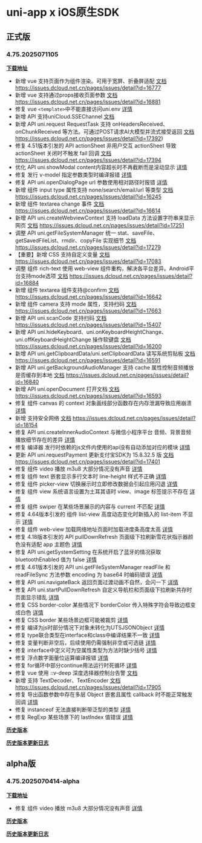 # uni-app x iOS原生SDK

## 正式版

### 4.75.2025071105

**[下载地址](https://web-ext-storage.dcloud.net.cn/uni-app-x/sdk/iOS/UniAppX-iOS%404.75.zip)**

* 新增 vue 支持页面作为组件渲染。可用于宽屏、折叠屏适配 [文档](https://doc.dcloud.net.cn/uni-app-x/page.html#page-as-component) <https://issues.dcloud.net.cn/pages/issues/detail?id=16777>
* 新增 vue 支持通过props接收页面参数 [文档](https://doc.dcloud.net.cn/uni-app-x/page.html#page-with-props) <https://issues.dcloud.net.cn/pages/issues/detail?id=16881>
* 修复 vue `<template>`中不能直接访问uni.env [详情](https://issues.dcloud.net.cn/pages/issues/detail?id=17184)
* 新增 API 支持uniCloud.SSEChannel [文档](https://doc.dcloud.net.cn/uni-app-x/api/unicloud/sse-channel.html)
* 新增 API uni.request RequestTask 支持 onHeadersReceived、onChunkReceived 等方法。可通过POST请求AI大模型并流式接受返回 [文档](https://doc.dcloud.net.cn/uni-app-x/api/request.html#onchunkreceived) <https://issues.dcloud.net.cn/pages/issues/detail?id=17392>)
* 修复 4.51版本引发的 API actionSheet 非用户交互 actionSheet 导致 actionSheet 关闭时不触发 fail 回调 [文档](https://doc.dcloud.net.cn/uni-app-x/api/action-sheet.html) <https://issues.dcloud.net.cn/pages/issues/detail?id=17394>
* 优化 API uni.showModal content内容超长时不再截断而是滚动显示 [详情](https://issues.dcloud.net.cn/pages/issues/detail?id=17661)
* 修复 发行 v-model 指定参数类型时编译报错 [详情](https://issues.dcloud.net.cn/pages/issues/detail?id=16688)
* 修复 API uni.openDialogPage url 参数使用相对路径时报错 [详情](https://issues.dcloud.net.cn/pages/issues/detail?id=18736)
* 新增 组件 input type 属性支持 none/search/email/url 等类型 [文档](https://doc.dcloud.net.cn/uni-app-x/component/input.html) <https://issues.dcloud.net.cn/pages/issues/detail?id=16245>
* 新增 组件 textarea change 事件 [文档](https://doc.dcloud.net.cn/uni-app-x/component/textarea.html) <https://issues.dcloud.net.cn/pages/issues/detail?id=16614>
* 新增 API uni.createWebviewContext 支持 loadData 方法设置字符串来显示网页 [文档](https://doc.dcloud.net.cn/uni-app-x/api/create-webview-context.html) <https://issues.dcloud.net.cn/pages/issues/detail?id=17251>
* 调整 API uni.getFileSystemManager 统一 stat、saveFile、getSavedFileList、rmdir、copyFile 实现细节 [文档](https://doc.dcloud.net.cn/uni-app-x/api/get-file-system-manager.html) <https://issues.dcloud.net.cn/pages/issues/detail?id=17279>
* 【重要】新增 CSS 支持自定义变量 [文档](https://doc.dcloud.net.cn/uni-app-x/css/common/function.html#customvar) <https://issues.dcloud.net.cn/pages/issues/detail?id=17083>
* 调整 组件 rich-text 使用 web-view 组件重构，解决各平台差异。Android平台支持mode选项 [文档](https://doc.dcloud.net.cn/uni-app-x/component/rich-text.html) <https://issues.dcloud.net.cn/pages/issues/detail?id=16884>
* 新增 组件 textarea 组件支持@confirm [文档](https://doc.dcloud.net.cn/uni-app-x/component/textarea.html) <https://issues.dcloud.net.cn/pages/issues/detail?id=16642>
* 新增 组件 camera 支持 mode 属性，支持扫码 [文档](https://doc.dcloud.net.cn/uni-app-x/component/camera.html) <https://issues.dcloud.net.cn/pages/issues/detail?id=17663>
* 新增 API uni.scanCode 支持扫码 [文档](https://doc.dcloud.net.cn/uni-app-x/api/scan-code.html) <https://issues.dcloud.net.cn/pages/issues/detail?id=15407>
* 新增 API uni.hideKeyboard、uni.onKeyboardHeightChange、uni.offKeyboardHeightChange 操作软键盘 [文档](https://doc.dcloud.net.cn/uni-app-x/api/keyboard.html) <https://issues.dcloud.net.cn/pages/issues/detail?id=16200>
* 新增 API uni.getClipboardData/uni.setClipboardData 读写系统剪贴板 [文档](https://doc.dcloud.net.cn/uni-app-x/api/clipboard.html) <https://issues.dcloud.net.cn/pages/issues/detail?id=16591>
* 新增 API uni.getBackgroundAudioManager 支持 cache 属性控制音频播放是否缓存到本地 [文档](https://doc.dcloud.net.cn/uni-app-x/api/create-inner-audio-context.html) <https://issues.dcloud.net.cn/pages/issues/detail?id=16840>
* 新增 API uni.openDocument 打开文档 [文档](https://doc.dcloud.net.cn/uni-app-x/api/open-document.html) <https://issues.dcloud.net.cn/pages/issues/detail?id=16593>
* 修复 组件 canvas 的 context 对象画线部分函数存在内存泄漏导致应用崩溃 [详情](https://issues.dcloud.net.cn/pages/issues/detail?id=17253)
* 新增 支持安全网络 [文档](https://doc.dcloud.net.cn/uni-app-x/api/unicloud/function.html) <https://issues.dcloud.net.cn/pages/issues/detail?id=18154>
* 修复 API uni.createInnerAudioContext 与微信小程序平台 音频、背景音频 播放细节存在的差异 [详情](https://issues.dcloud.net.cn/pages/issues/detail?id=18479)
* 修复 编译器 发行时依赖的js文件内使用的api没有自动添加对应的模块 [详情](https://issues.dcloud.net.cn/pages/issues/detail?id=17561)
* 更新 API uni.requestPayment 更新支付宝SDK为 15.8.32.5 版 [文档](https://doc.dcloud.net.cn/uni-app-x/api/request-payment.html) <https://issues.dcloud.net.cn/pages/issues/detail?id=17401>
* 修复 组件 video 播放 m3u8 大部分情况没有声音 [详情](https://issues.dcloud.net.cn/pages/issues/detail?id=17292)
* 修复 组件 text 嵌套显示多行文本时 line-height 样式不正确 [详情](https://issues.dcloud.net.cn/pages/issues/detail?id=18068)
* 修复 组件 picker-view 切换展示时立即修改数据会引起应用闪退 [详情](https://issues.dcloud.net.cn/pages/issues/detail?id=18747)
* 修复 组件 view 系统语言设置为土耳其语时 view、image 标签提示不存在 [详情](https://issues.dcloud.net.cn/pages/issues/detail?id=18046)
* 修复 组件 swiper 在某些场景展示的内容与 current 不匹配 [详情](https://issues.dcloud.net.cn/pages/issues/detail?id=17321)
* 修复 4.64版本引发的 组件 list-view 高度动态变化时新插入的 list-item 不显示 [详情](https://issues.dcloud.net.cn/pages/issues/detail?id=17030)
* 修复 组件 web-view 加载网络地址页面时加载进度条高度太高 [详情](https://issues.dcloud.net.cn/pages/issues/detail?id=18027)
* 修复 4.18版本引发的 API pullDownRefresh 页面级下拉刷新雪花状指示器颜色没有适配 app 主题色 [详情](https://issues.dcloud.net.cn/pages/issues/detail?id=18637)
* 修复 API uni.getSystemSetting 在系统开启了蓝牙的情况获取 bluetoothEnabled 值为 false [详情](https://issues.dcloud.net.cn/pages/issues/detail?id=18063)
* 修复 4.61版本引发的 API uni.getFileSystemManager readFile 和 readFileSync 方法参数 encoding 为 base64 时编码错误 [详情](https://issues.dcloud.net.cn/pages/issues/detail?id=18802)
* 修复 API uni.navigateBack 返回页面过渡动画不自然，会闪一下 [详情](https://issues.dcloud.net.cn/pages/issues/detail?id=17941)
* 修复 API uni.startPullDownRefresh 自定义导航栏和页面级下拉刷新共存时页面显示错乱 [详情](https://issues.dcloud.net.cn/pages/issues/detail?id=17605)
* 修复 CSS border-color 某些情况下 borderColor 传入特殊字符会导致边框变成白色 [详情](https://issues.dcloud.net.cn/pages/issues/detail?id=18877)
* 修复 CSS border 某些场景边框可能被裁剪 [详情](https://issues.dcloud.net.cn/pages/issues/detail?id=17109)
* 修复 编译为js时部分情况下对象未转化为UTSJSONObject [详情](https://issues.dcloud.net.cn/pages/issues/detail?id=17197)
* 修复 type联合类型在interface和class中编译结果不一致 [详情](https://issues.dcloud.net.cn/pages/issues/detail?id=17241)
* 修复 变量判断非空后，后续使用仍需强制非空或可选链 [详情](https://issues.dcloud.net.cn/pages/issues/detail?id=17771)
* 修复 interface中定义可为空属性类型为方法时缺少括号 [详情](https://issues.dcloud.net.cn/pages/issues/detail?id=17249)
* 修复 浮点数字面量位运算编译报错 [详情](https://issues.dcloud.net.cn/pages/issues/detail?id=17847)
* 修复 for循环中部分continue用法运行时死循环 [详情](https://issues.dcloud.net.cn/pages/issues/detail?id=17519)
* 修复 vue 使用 ::v-deep 深度选择器控制台告警 [文档](https://issues.dcloud.net.cn/pages/issues/detail?id=18266)
* 新增 支持 TextDecoder、TextEncoder [文档](https://doc.dcloud.net.cn/uni-app-x/uts/buildin-object-api/textdecoder.html) <https://issues.dcloud.net.cn/pages/issues/detail?id=17905>
* 修复 导出函数参数中存在多层 Object 嵌套且属性 callback 时不能正常触发回调 [详情](https://issues.dcloud.net.cn/pages/issues/detail?id=17151)
* 修复 instanceof 无法直接判断带泛型的类型 [详情](https://issues.dcloud.net.cn/pages/issues/detail?id=17289)
* 修复 RegExp 某些场景下的 lastIndex 值错误 [详情](https://issues.dcloud.net.cn/pages/issues/detail?id=18242)

**[历史版本](https://pan.baidu.com/s/1PVLzui3QRkG5brzTxSYJlg?pwd=amqt)**
 
**[历史版本更新日志](https://download1.dcloud.net.cn/hbuilderx/changelog/4.65.2025051206.html)**


## alpha版

### 4.75.2025070414-alpha

**[下载地址](https://web-ext-storage.dcloud.net.cn/uni-app-x/sdk/iOS/UniAppX-iOS%404.75.zip)**


* 修复 组件 video 播放 m3u8 大部分情况没有声音 [详情](https://issues.dcloud.net.cn/pages/issues/detail?id=17292)

**[历史版本](https://pan.baidu.com/s/130Rvlh2jdsp3aJ4YtigoJQ?pwd=xy7s)**
 
**[历史版本更新日志](https://download1.dcloud.net.cn/hbuilderx/changelog/4.63.2025042307-alpha.html)**
